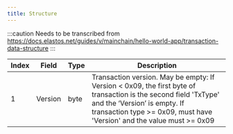 ```yaml
---
title: Structure
---
```


:::caution
Needs to be transcribed from https://docs.elastos.net/guides/v/mainchain/hello-world-app/transaction-data-structure
:::

| Index | Field   | Type | Description                                                                                                                                                                                                              |
| ----- | ------- | ---- | ------------------------------------------------------------------------------------------------------------------------------------------------------------------------------------------------------------------------ |
| 1     | Version | byte | Transaction version. May be empty: If Version < 0x09, the first byte of transaction is the second field 'TxType' and the ‘Version’ is empty. If transaction type >= 0x09, must have 'Version' and the value must >= 0x09 |
